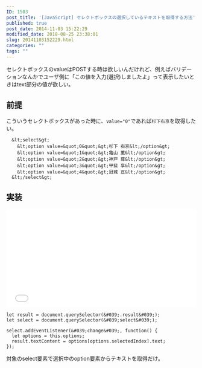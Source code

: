 ```yaml
---
ID: 1503
post_title: '[JavaScript] セレクトボックスの選択しているテキストを取得する方法'
published: true
post_date: 2014-11-03 15:22:29
modified_date: 2018-08-25 23:38:01
slug: 20141103152229.html
categories: ""
tags: ""
---
```

セレクトボックスのvalueはPOSTする時は欲しいんだけれど、例えばバリデーションなんかでユーザ側に「この値を入力(選択)しましたよ」って表示したいときはtext部分の値が欲しい。

<!--more-->

## 前提
こういうセレクトボックスがあった時に、`value="0"`であれば`杉下右京`を取得したい。

```language-html
  &lt;select&gt;
    &lt;option value=&quot;0&quot;&gt;杉下 右京&lt;/option&gt;
    &lt;option value=&quot;1&quot;&gt;亀山 薫&lt;/option&gt;
    &lt;option value=&quot;2&quot;&gt;神戸 尊&lt;/option&gt;
    &lt;option value=&quot;3&quot;&gt;甲斐 享&lt;/option&gt;
    &lt;option value=&quot;4&quot;&gt;冠城 亘&lt;/option&gt;
  &lt;/select&gt;
```

## 実装

<iframe height='260' scrolling='no' title='Get SelectBox Option Text' src='//codepen.io/hiro0218/embed/gdPXYE/?height=263&theme-id=light&default-tab=result&embed-version=2' frameborder='no' allowtransparency='true' allowfullscreen='true' style='width: 100%;'>See the Pen <a href='https://codepen.io/hiro0218/pen/gdPXYE/'>Get SelectBox Option Text</a> by hiro (<a href='https://codepen.io/hiro0218'>@hiro0218</a>) on <a href='https://codepen.io'>CodePen</a>.
</iframe>

```language-js
let result = document.querySelector(&#039;.result&#039;);
let select = document.querySelector(&#039;select&#039;);

select.addEventListener(&#039;change&#039;, function() {
  let options = this.options;
  result.textContent = options[options.selectedIndex].text;
});
```

対象のselect要素で選択中のoption要素からテキストを取得だけ。